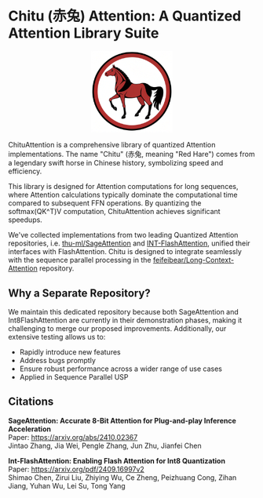 # Chitu (赤兔) Attention: A Quantized Attention Library Suite

<p align="center">
  <img src="./resource/chitu.png" alt="Chitu Logo" width="33%">
</p>

ChituAttention is a comprehensive library of quantized Attention implementations. The name "Chitu" (赤兔, meaning "Red Hare") comes from a legendary swift horse in Chinese history, symbolizing speed and efficiency.

This library is designed for Attention computations for long sequences, where Attention calculations typically dominate the computational time compared to subsequent FFN operations. By quantizing the softmax(QK^T)V computation, ChituAttention achieves significant speedups.

We've collected implementations from two leading Quantized Attention repositories, i.e. [thu-ml/SageAttention](https://github.com/thu-ml/SageAttention) and [INT-FlashAttention](https://github.com/INT-FlashAttention2024/INT-FlashAttention), unified their interfaces with FlashAttention. Chitu is designed to integrate seamlessly with the sequence parallel processing in the [feifeibear/Long-Context-Attention](https://github.com/feifeibear/long-context-attention) repository.

## Why a Separate Repository?

We maintain this dedicated repository because both SageAttention and Int8FlashAttention are currently in their demonstration phases, making it challenging to merge our proposed improvements. Additionally, our extensive testing allows us to:
- Rapidly introduce new features
- Address bugs promptly
- Ensure robust performance across a wider range of use cases
- Applied in Sequence Parallel USP

## Citations

**SageAttention: Accurate 8-Bit Attention for Plug-and-play Inference Acceleration**  
Paper: https://arxiv.org/abs/2410.02367  
Jintao Zhang, Jia Wei, Pengle Zhang, Jun Zhu, Jianfei Chen

**Int-FlashAttention: Enabling Flash Attention for Int8 Quantization**  
Paper: https://arxiv.org/pdf/2409.16997v2  
Shimao Chen, Zirui Liu, Zhiying Wu, Ce Zheng, Peizhuang Cong, Zihan Jiang, Yuhan Wu, Lei Su, Tong Yang
